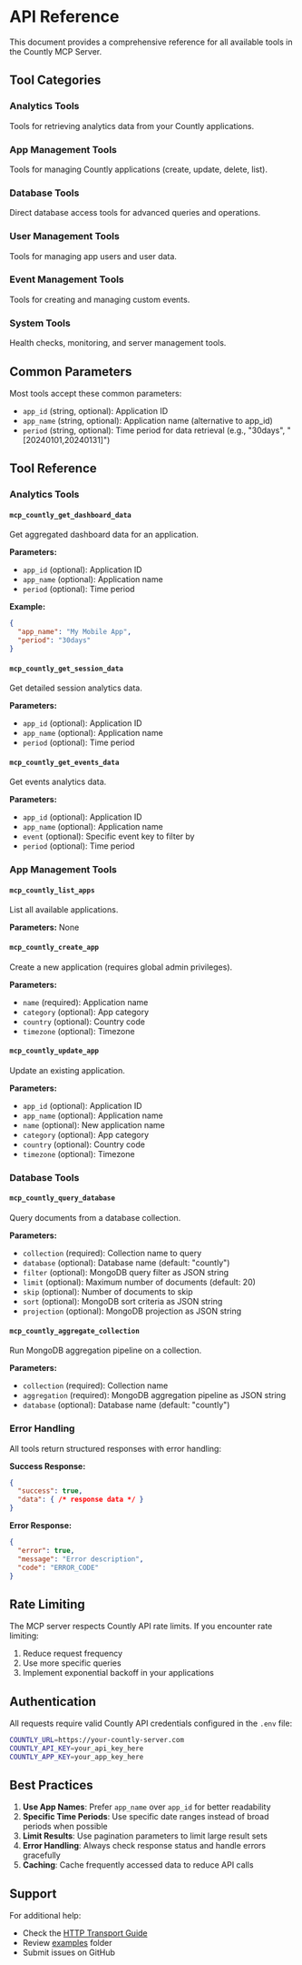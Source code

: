 # API Reference

This document provides a comprehensive reference for all available tools in the Countly MCP Server.

## Tool Categories

### Analytics Tools
Tools for retrieving analytics data from your Countly applications.

### App Management Tools  
Tools for managing Countly applications (create, update, delete, list).

### Database Tools
Direct database access tools for advanced queries and operations.

### User Management Tools
Tools for managing app users and user data.

### Event Management Tools
Tools for creating and managing custom events.

### System Tools
Health checks, monitoring, and server management tools.

## Common Parameters

Most tools accept these common parameters:

- `app_id` (string, optional): Application ID
- `app_name` (string, optional): Application name (alternative to app_id)
- `period` (string, optional): Time period for data retrieval (e.g., "30days", "[20240101,20240131]")

## Tool Reference

### Analytics Tools

#### `mcp_countly_get_dashboard_data`
Get aggregated dashboard data for an application.

**Parameters:**
- `app_id` (optional): Application ID
- `app_name` (optional): Application name
- `period` (optional): Time period

**Example:**
```json
{
  "app_name": "My Mobile App",
  "period": "30days"
}
```

#### `mcp_countly_get_session_data`
Get detailed session analytics data.

**Parameters:**
- `app_id` (optional): Application ID  
- `app_name` (optional): Application name
- `period` (optional): Time period

#### `mcp_countly_get_events_data`
Get events analytics data.

**Parameters:**
- `app_id` (optional): Application ID
- `app_name` (optional): Application name
- `event` (optional): Specific event key to filter by
- `period` (optional): Time period

### App Management Tools

#### `mcp_countly_list_apps`
List all available applications.

**Parameters:** None

#### `mcp_countly_create_app`
Create a new application (requires global admin privileges).

**Parameters:**
- `name` (required): Application name
- `category` (optional): App category
- `country` (optional): Country code
- `timezone` (optional): Timezone

#### `mcp_countly_update_app`
Update an existing application.

**Parameters:**
- `app_id` (optional): Application ID
- `app_name` (optional): Application name
- `name` (optional): New application name
- `category` (optional): App category
- `country` (optional): Country code
- `timezone` (optional): Timezone

### Database Tools

#### `mcp_countly_query_database`
Query documents from a database collection.

**Parameters:**
- `collection` (required): Collection name to query
- `database` (optional): Database name (default: "countly")
- `filter` (optional): MongoDB query filter as JSON string
- `limit` (optional): Maximum number of documents (default: 20)
- `skip` (optional): Number of documents to skip
- `sort` (optional): MongoDB sort criteria as JSON string
- `projection` (optional): MongoDB projection as JSON string

#### `mcp_countly_aggregate_collection`
Run MongoDB aggregation pipeline on a collection.

**Parameters:**
- `collection` (required): Collection name
- `aggregation` (required): MongoDB aggregation pipeline as JSON string
- `database` (optional): Database name (default: "countly")

### Error Handling

All tools return structured responses with error handling:

**Success Response:**
```json
{
  "success": true,
  "data": { /* response data */ }
}
```

**Error Response:**
```json
{
  "error": true,
  "message": "Error description",
  "code": "ERROR_CODE"
}
```

## Rate Limiting

The MCP server respects Countly API rate limits. If you encounter rate limiting:

1. Reduce request frequency
2. Use more specific queries
3. Implement exponential backoff in your applications

## Authentication

All requests require valid Countly API credentials configured in the `.env` file:

```bash
COUNTLY_URL=https://your-countly-server.com
COUNTLY_API_KEY=your_api_key_here
COUNTLY_APP_KEY=your_app_key_here
```

## Best Practices

1. **Use App Names**: Prefer `app_name` over `app_id` for better readability
2. **Specific Time Periods**: Use specific date ranges instead of broad periods when possible
3. **Limit Results**: Use pagination parameters to limit large result sets
4. **Error Handling**: Always check response status and handle errors gracefully
5. **Caching**: Cache frequently accessed data to reduce API calls

## Support

For additional help:
- Check the [HTTP Transport Guide](HTTP-TRANSPORT.md)
- Review [examples](../examples/) folder
- Submit issues on GitHub
